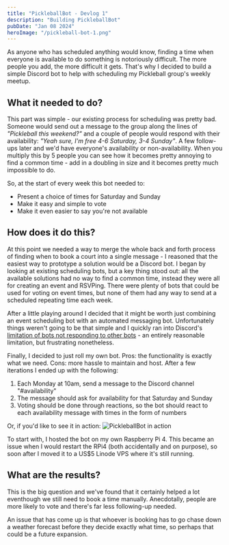 ```yaml
---
title: "PickleballBot - Devlog 1"
description: "Building PickleballBot"
pubDate: "Jan 08 2024"
heroImage: "/pickleball-bot-1.png"
---
```


As anyone who has scheduled anything would know, finding a time when everyone is available to do something is notoriously difficult. The more people you add, the more difficult it gets. That's why I decided to build a simple Discord bot to help with scheduling my Pickleball group's weekly meetup.

## What it needed to do?
This part was simple - our existing process for scheduling was pretty bad. Someone would send out a message to the group along the lines of *"Pickleball this weekend?"* and a couple of people would respond with their availability: *"Yeah sure, I'm free 4-6 Saturday, 3-4 Sunday"*. A few follow-ups later and we'd have everyone's availability or non-availability. When you multiply this by 5 people you can see how it becomes pretty annoying to find a common time - add in a doubling in size and it becomes pretty much impossible to do.

So, at the start of every week this bot needed to:
- Present a choice of times for Saturday and Sunday
- Make it easy and simple to vote
- Make it even easier to say you're not available

## How does it do this?
At this point we needed a way to merge the whole back and forth process of finding when to book a court into a single message - I reasoned that the easiest way to prototype a solution would be a Discord bot. I began by looking at existing scheduling bots, but a key thing stood out: all the available solutions had no way to find a common time, instead they were all for creating an event and RSVPing. There were plenty of bots that could be used for voting on event times, but none of them had any way to send at a scheduled repeating time each week.

After a little playing around I decided that it might be worth just combining an event scheduling bot with an automated messaging bot. Unfortunately things weren't going to be that simple and I quickly ran into Discord's [limitation of bots not responding to other bots](https://stackoverflow.com/questions/56799778/discord-bot-to-trigger-other-bots-actions) - an entirely reasonable limitation, but frustrating nonetheless.

Finally, I decided to just roll my own bot. Pros: the functionality is exactly what we need. Cons: more hassle to maintain and host. After a few iterations I ended up with the following:

1. Each Monday at 10am, send a message to the Discord channel "#availability"
2. The message should ask for availability for that Saturday and Sunday
3. Voting should be done through reactions, so the bot should react to each availability message with times in the form of numbers

Or, if you'd like to see it in action:
![PickleballBot in action](/pickleball-bot-1.png)

To start with, I hosted the bot on my own Raspberry Pi 4. This became an issue when I would restart the RPi4 (both accidentally and on purpose), so soon after I moved it to a US$5 Linode VPS where it's still running.

## What are the results?
This is the big question and we've found that it certainly helped a lot eventhough we still need to book a time manually. Anecdotally, people are more likely to vote and there's far less following-up needed.

An issue that has come up is that whoever is booking has to go chase down a weather forecast before they decide exactly what time, so perhaps that could be a future expansion.
